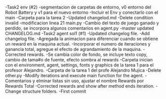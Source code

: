 -Task2 env (#2)
-segmentacion de carpetas de entorno, v0 entorno del Robot Battery y v1 para el nuevo entorno
-Incluir el Env y conectarlo con el main
-Carpeta para la tarea 2
-Updated changelod.md
-Delete condition invalid
-modificacion linea 21 main.py
-Cambio del texto de juego ganado y perdido, se incorpora algunos comentarios en agent.py
-master updated CHANGELOG.md
-Task2 agent sol1 (#1)
-Updated changelog file.
-Add changelog file.
-Agregada la animacion para diferenciar cuando se obtiene un reward en la maquina actual.
-Incorporar el numero de iteraciones y ganancia total, agregue el efecto de agrandamiento de la maquina.
-Corrected rewards.
-Se cambia color de fondo, se incluye texto copy, cambio de tama#o de fuente, efecto sombra al rewards
-Carpeta inician con el environment, agent, settings, fonts y graphics de la tarea 1 para el profesor Alejandro.
-Carpeta de la tarea 1 del profe Alejandro Mujica
-Delete other.py
-Modify iterations and execute main function for the agent.
-Comentarios y elminar listas sin uso, ajustar el nombre Rewards por Rewards Total
-Corrected rewards and show after method ends iteration.
-Change structure folders.
-First commit
